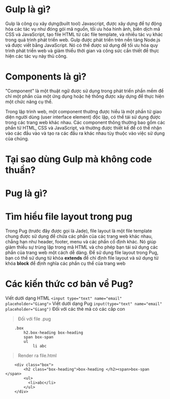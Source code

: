 # Gulp là gì?

Gulp là công cụ xây dựng(built tool) Javascript, được xây dựng để tự động hóa các tác vụ như đóng gói mã nguồn, tối ưu hóa hình ảnh, biên dịch mã CSS và JavaScript, tạo file HTML từ các file template, và nhiều tác vụ khác trong quá trình phát triển web.
Gulp được phát triển trên nền tảng Node.js và được viết bằng JavaScript. Nó có thể được sử dụng để tối ưu hóa quy trình phát triển web và giảm thiểu thời gian và công sức cần thiết để thực hiện các tác vụ này thủ công.

# Components là gì?

"Component" là một thuật ngữ được sử dụng trong phát triển phần mềm để chỉ một phần của một ứng dụng hoặc hệ thống được xây dựng để thực hiện một chức năng cụ thể.

Trong lập trình web, một component thường được hiểu là một phần tử giao diện người dùng (user interface element) độc lập, có thể tái sử dụng được trong các trang web khác nhau. Các component thông thường bao gồm các phần tử HTML, CSS và JavaScript, và thường được thiết kế để có thể nhận vào các đầu vào và tạo ra các đầu ra khác nhau tùy thuộc vào việc sử dụng của chúng.

# Tại sao dùng Gulp mà không code thuần?

# Pug là gì?

# Tìm hiểu file layout trong pug

Trong Pug (trước đây được gọi là Jade), file layout là một file template chung được sử dụng để chứa các phần của các trang web khác nhau, chẳng hạn như header, footer, menu và các phần cố định khác. Nó giúp giảm thiểu sự trùng lặp trong mã HTML và cho phép bạn tái sử dụng các phần của trang web một cách dễ dàng.
Để sử dụng file layout trong Pug, bạn có thể sử dụng từ khóa **extends** để chỉ định file layout và sử dụng từ khóa **block** để định nghĩa các phần cụ thể của trang web

# Các kiến thức cơ bản về Pug?

Viết dưới dạng HTML
`<input type="text" name="email" placeholder="Giang">`
Viết dưới dạng Pug
`input(type="text" name="email" placeholder="Giang")`
Đối với các thẻ mà có các cấp con

> Đối với file .pug

```
    .box
		h2.box-heading box-heading
		span box-span
		ul
			li abc
```

> Render ra file.html

```
    <div class="box">
        <h2 class="box-heading">box-heading </h2><span>box-span </span>
        <ul>
          <li>abc</li>
        </ul>
    </div>
```
